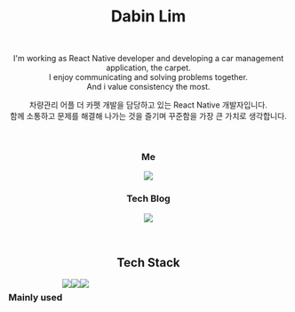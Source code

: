 <h1 align="center"> Dabin Lim </h1>

<br/>

<p align="center">
I'm working as React Native developer and developing a car management application, the carpet.<br>
I enjoy communicating and solving problems together.<br>
And i value consistency the most.</p>

<p align="center"> 
차량관리 어플 더 카펫 개발을 담당하고 있는 React Native 개발자입니다.<br>
함께 소통하고 문제를 해결해 나가는 것을 즐기며 꾸준함을 가장 큰 가치로 생각합니다.</p>

<br>

<h3 align="center">  Me  </h3>
<p align="center">
<a href="mailto:dabinim09@gmail.com">
    <img 
        src="https://img.shields.io/badge/Gmail-EA4335?style=flat-square&logo=Gmail&logoColor=white"
        style="height : auto;"/>
</a>
<h3 align="center">Tech Blog</h3>
<p align="center">
<a href="https://beenlog.tistory.com/">
        <img 
        src="https://img.shields.io/badge/-tech--blog-brightgreen"
        style="height : auto;"/>
</a>
</p>

<br/>

<h2 align="center"> Tech Stack </h2>

<div align="center" style="display:flex">
     <h3>  Mainly used  </h3>
<img src="https://img.shields.io/badge/JavaScript-F7DF1E?style=flat-square&logo=JavaScript&logoColor=black"/>

<img src="https://img.shields.io/badge/TypeScript-3178C6?style=flat-square&logo=TypeScript&logoColor=white"/>
    
<img src="https://img.shields.io/badge/React-61DAFB?style=flat-square&logo=React&logoColor=black"/>
         <br/>
</div>

<br/>

<br/>
